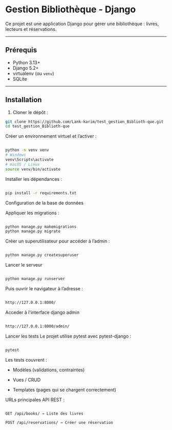 # Gestion Bibliothèque - Django

Ce projet est une application Django pour gérer une bibliothèque : livres, lecteurs et réservations.

---

## Prérequis

- Python 3.13+
- Django 5.2+
- virtualenv (ou `venv`)
- SQLite

---

## Installation

1. Cloner le dépôt :

```bash
git clone https://github.com/Lank-karim/test_gestion_Biblioth-que.git
cd test_gestion_Biblioth-que
```
Créer un environnement virtuel et l’activer :

```bash

python -m venv venv
# Windows
venv\Scripts\activate
# macOS / Linux
source venv/bin/activate
```
Installer les dépendances :

```bash

pip install -r requirements.txt
```
Configuration de la base de données

Appliquer les migrations :

```bash

python manage.py makemigrations
python manage.py migrate
```
Créer un superutilisateur pour accéder à l’admin :

```bash

python manage.py createsuperuser
```
Lancer le serveur
```bash

python manage.py runserver
```
Puis ouvrir le navigateur à l’adresse :

```bash

http://127.0.0.1:8000/
```
Acceder à l'interface django admin

```bash

http://127.0.0.1:8000/admin/
```

Lancer les tests
Le projet utilise pytest avec pytest-django :

```bash

pytest
```
Les tests couvrent :

- Modèles (validations, contraintes)

- Vues / CRUD

 - Templates (pages qui se chargent correctement)

URLs principales
API REST :
```

GET /api/books/ → Liste des livres

POST /api/reservations/ → Créer une réservation
```


